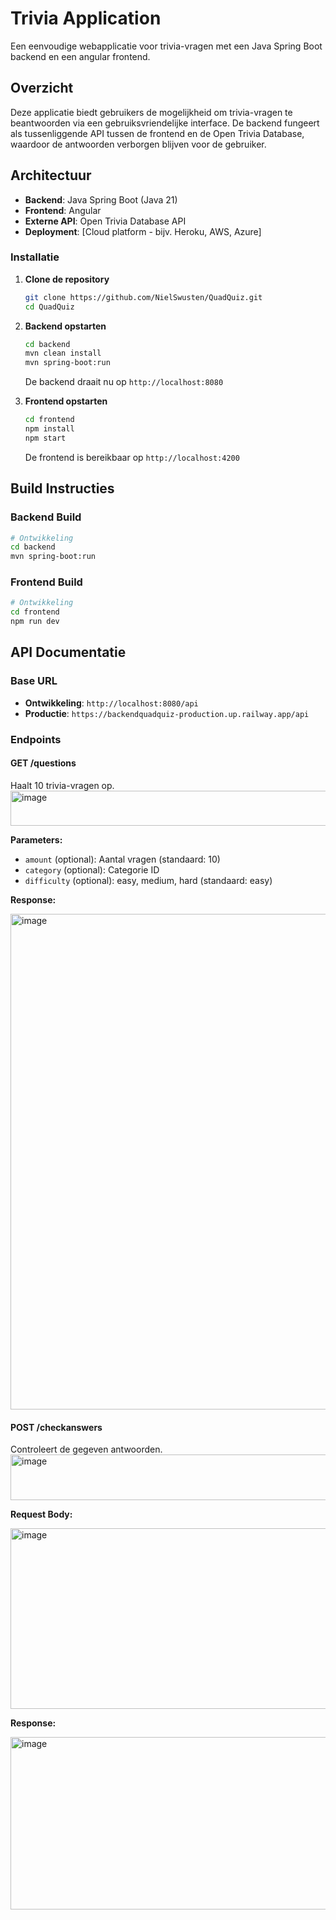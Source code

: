 # Trivia Application

Een eenvoudige webapplicatie voor trivia-vragen met een Java Spring Boot backend en een angular frontend.

## Overzicht

Deze applicatie biedt gebruikers de mogelijkheid om trivia-vragen te beantwoorden via een gebruiksvriendelijke interface. De backend fungeert als tussenliggende API tussen de frontend en de Open Trivia Database, waardoor de antwoorden verborgen blijven voor de gebruiker.

## Architectuur

- **Backend**: Java Spring Boot (Java 21)
- **Frontend**: Angular
- **Externe API**: Open Trivia Database API
- **Deployment**: [Cloud platform - bijv. Heroku, AWS, Azure]


### Installatie

1. **Clone de repository**
   ```bash
   git clone https://github.com/NielSwusten/QuadQuiz.git
   cd QuadQuiz
   ```

2. **Backend opstarten**
   ```bash
   cd backend
   mvn clean install
   mvn spring-boot:run
   ```
   
   De backend draait nu op `http://localhost:8080`

3. **Frontend opstarten**
   ```bash
   cd frontend
   npm install
   npm start
   ```
   
   De frontend is bereikbaar op `http://localhost:4200`

## Build Instructies

### Backend Build

```bash
# Ontwikkeling
cd backend
mvn spring-boot:run


```

### Frontend Build

```bash
# Ontwikkeling
cd frontend
npm run dev

```


## API Documentatie

### Base URL
- **Ontwikkeling**: `http://localhost:8080/api`
- **Productie**: `https://backendquadquiz-production.up.railway.app/api`

### Endpoints

#### GET /questions
Haalt 10 trivia-vragen op.
<img width="1733" height="56" alt="image" src="https://github.com/user-attachments/assets/2665b7d9-55df-48f5-be5b-3ac41f7c6bc4" />

**Parameters:**
- `amount` (optional): Aantal vragen (standaard: 10)
- `category` (optional): Categorie ID
- `difficulty` (optional): easy, medium, hard (standaard: easy)

**Response:**

<img width="1734" height="793" alt="image" src="https://github.com/user-attachments/assets/2289c78e-7a27-4a5d-b6c0-7d4bd635b4d1" />


#### POST /checkanswers
Controleert de gegeven antwoorden.
<img width="1742" height="73" alt="image" src="https://github.com/user-attachments/assets/7f84dfb9-7b9e-4f4e-8142-4b4af400c605" />

**Request Body:**

<img width="721" height="289" alt="image" src="https://github.com/user-attachments/assets/496820bc-7ad4-4bc4-b178-84fa9e9b5b83" />


**Response:**

<img width="639" height="276" alt="image" src="https://github.com/user-attachments/assets/eecb6e17-7c37-47d5-b67d-c64887319fe7" />


